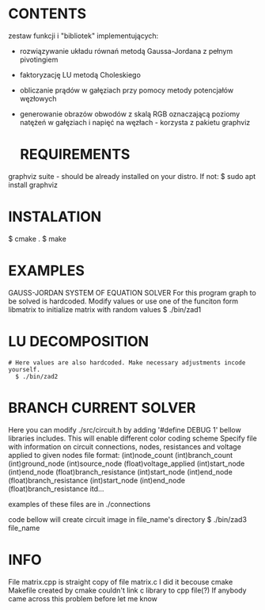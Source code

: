   # CONTENTS
zestaw funkcji i "bibliotek" implementujących:
- rozwiązywanie układu równań metodą Gaussa-Jordana z pełnym pivotingiem
- faktoryzację LU metodą Choleskiego
- obliczanie prądów w gałęziach przy pomocy metody potencjałów węzłowych
- generowanie obrazów obwodów z skalą RGB oznaczającą poziomy natężeń
  w gałęziach i napięć na węzłach - korzysta z pakietu graphviz


  # REQUIREMENTS
graphviz suite - should be already installed on your distro. If not:
    $ sudo apt install graphviz


  # INSTALATION
$ cmake .
$ make


  # EXAMPLES
GAUSS-JORDAN SYSTEM OF EQUATION SOLVER
  For this program graph to be solved is hardcoded. Modify values or use
  one of the funciton form libmatrix to initialize matrix with random values
    $ ./bin/zad1


  # LU DECOMPOSITION
    # Here values are also hardcoded. Make necessary adjustments incode yourself.
      $ ./bin/zad2


  # BRANCH CURRENT SOLVER
 Here you can modify ./src/circuit.h by adding '#define DEBUG 1' bellow libraries includes.
 This will enable different color coding scheme
 Specify file with information on circuit connections, nodes, resistances and voltage applied to given nodes
 file format:
   (int)node_count (int)branch_count
   (int)ground_node (int)source_node (float)voltage_applied
   (int)start_node (int)end_node (float)branch_resistance
   (int)start_node (int)end_node (float)branch_resistance
   (int)start_node (int)end_node (float)branch_resistance
  itd...
 
 examples of these files are in ./connections
 
 code bellow will create circuit image in file_name's directory
  $ ./bin/zad3 file_name




  # INFO
File matrix.cpp is straight copy of file matrix.c
I did it becouse cmake Makefile created by cmake couldn't link c library to cpp file(?)
If anybody came across this problem before let me know
